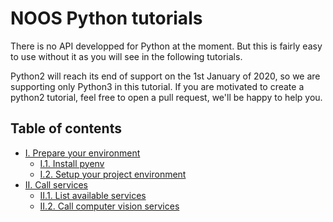 # NOOS Python tutorials

There is no API developped for Python at the moment. But this is fairly easy
to use without it as you will see in the following tutorials.

Python2 will reach its end of support on the 1st January of 2020, so we are
supporting only Python3 in this tutorial. If you are motivated to create a
python2 tutorial, feel free to open a pull request, we'll be happy to help
you.

## Table of contents

- [I. Prepare your environment](01._prepare-your-environment.md)
    - [I.1. Install pyenv](https://github.com/NoosWare/noos-python-tutorials/blob/master/01._prepare-your-environment.md#i1-install-pyenv)
    - [I.2. Setup your project environment](https://github.com/NoosWare/noos-python-tutorials/blob/master/01._prepare-your-environment.md#i2-setup-your-project-environment)
- [II. Call services](02._call-services.md)
    - [II.1. List available services](https://github.com/NoosWare/noos-python-tutorials/blob/master/02._call-services.md#ii1-list-avaible-services)
    - [II.2. Call computer vision services](https://github.com/NoosWare/noos-python-tutorials/blob/master/02._call-services.md#ii2-call-computer-vision-services)
